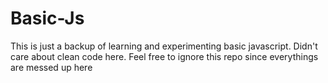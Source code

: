 # Basic-Js
This is just a backup of learning and experimenting basic javascript. Didn't care about clean code here.
Feel free to ignore this repo since everythings are messed up here
